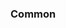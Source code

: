 <!-- Space: Projects -->
<!-- Parent: TemplateProject -->
<!-- Title: Examples TemplateProject -->
<!-- Label: Examples -->
<!-- Include: ./../disclaimer.md -->
<!-- Include: ac:toc -->

### Common
